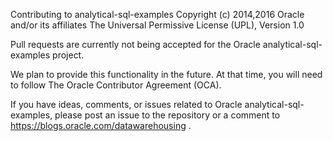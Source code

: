 Contributing to analytical-sql-examples
Copyright (c) 2014,2016 Oracle and/or its affiliates The Universal Permissive License (UPL), Version 1.0

Pull requests are currently not being accepted for the Oracle analytical-sql-examples project.

We plan to provide this functionality in the future. At that time, you will need to follow The Oracle Contributor Agreement (OCA).

If you have ideas, comments, or issues related to Oracle analytical-sql-examples, please post an issue to the repository or a comment to https://blogs.oracle.com/datawarehousing .

